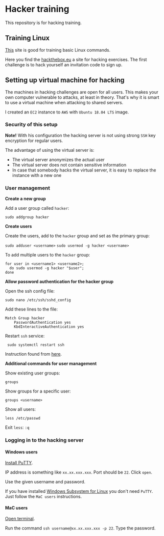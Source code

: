 # Hacker training

This repository is for hacking training.

## Training Linux
[This](http://overthewire.org/wargames/bandit/) site is good for training basic Linux commands.

Here you find the [hackthebox.eu](https://www.hackthebox.eu/) a site for hacking exercises. The first challenge is to hack yourself an invitation code to sign up.

## Setting up virtual machine for hacking
The machines in hacking challenges are open for all users.
This makes your own computer vulnerable to attacks, at least in theory.
That's why it is smart to use a virtual machine when attacking to shared servers.

I created an `EC2` instance to `AWS` with `Ubuntu 18.04 LTS` image.

### Security of this setup
**Note!** With his configuration the hacking server is not using strong `SSH` key encryption for regular users.

The advantage of using the virtual server is:
* The virtual server anonymizes the actual user
* The virtual server does not contain sensitive information
* In case that somebody hacks the virtual server, it is easy to replace the instance with a new one

### User management

**Create a new group**

Add a user group called `hacker`:

`sudo addgroup hacker`


**Create users**

Create the users, add to the `hacker` group and set as the primary group:

`sudo adduser <username>`
`sudo usermod -g hacker <username>`

To add multiple users to the `hacker` group:
```
for user in <username1> <username2>;
  do sudo usermod -g hacker "$user";
done
```

**Allow password authentication for the hacker group**

Open the ssh config file:

`sudo nano /etc/ssh/sshd_config`


Add these lines to the file:
```
Match Group hacker
	PasswordAuthentication yes
	KbdInteractiveAuthentication yes
```

Restart `ssh` service:

` sudo systemctl restart ssh`

Instruction found from [here](https://askubuntu.com/questions/171137/how-do-i-create-one-user-without-key-authentication).

**Additional commands for user management**

Show existing user groups:

`groups`

Show groups for a specific user:

`groups <username>`

Show all users:

`less /etc/passwd `

Exit `less`:
`:q`

### Logging in to the hacking server

#### Windows users
[Install PuTTY](https://www.putty.org/).

IP address is something like `xx.xx.xxx.xxx`. Port should be `22`. Click `open`.

Use the given username and password.

If you have installed [Windows Subsystem for Linux](https://docs.microsoft.com/en-us/windows/wsl/install-win10) you don't need `PuTTY`. Just follow the `MaC users` instructions.

#### MaC users
[Open terminal](https://macpaw.com/how-to/use-terminal-on-mac).

Run the command `ssh username@xx.xx.xxx.xxx -p 22`. Type the password.
